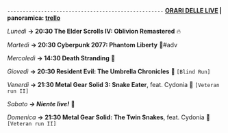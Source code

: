 <code>---------------------------------------------------</code>
<b><u>ORARI DELLE LIVE</u> | panoramica: <a href="https://trello.com/b/iKwdSGf3/sabaku">trello</a></b>

<i>Lunedì</i>
<b>→ 20:30 The Elder Scrolls IV: Oblivion Remastered</b> 🔥

<i>Martedì</i>
<b>→ 20:30 Cyberpunk 2077: Phantom Liberty</b> 🗽#adv

<i>Mercoledì</i>
<b>→ 14:30 Death Stranding</b> 🐋

<i>Giovedì</i>
<b>→ 20:30 Resident Evil: The Umbrella Chronicles</b> 🧟 <code>[Blind Run]</code>

<i>Venerdì</i>
<b>→ 21:30 Metal Gear Solid 3: Snake Eater</b>, feat. Cydonia 🐍 <code>[Veteran run II]</code>

<i>Sabato</i>
<b><i>→ Niente live!</i></b> 🕺

<i>Domenica</i>
<b>→ 21:30 Metal Gear Solid: The Twin Snakes</b>, feat. Cydonia 🐍 <code>[Veteran run II]</code>
